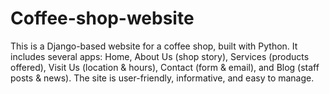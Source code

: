 # Coffee-shop-website
This is a Django-based website for a coffee shop, built with Python. It includes several apps: Home, About Us (shop story), Services (products offered), Visit Us (location &amp; hours), Contact (form &amp; email), and Blog (staff posts &amp; news). The site is user-friendly, informative, and easy to manage.
